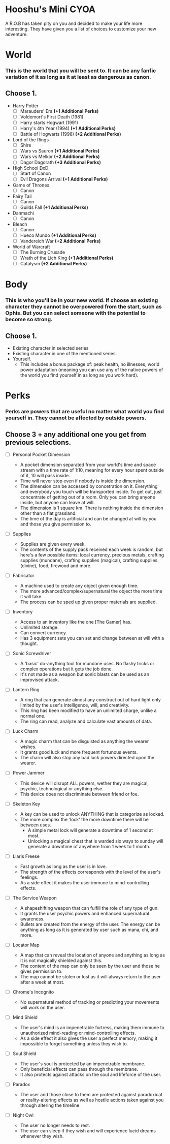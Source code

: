 # Hooshu's Mini CYOA

A R.O.B has taken pity on you and decided to make your life more interesting. They have given you a list of choices to customize your new adventure.

# World
### This is the world that you will be sent to. It can be any fanfic variation of it as long as it at least as dangerous as canon.
## Choose 1.

- Harry Potter
  - [ ] Marauders' Era **(+1 Additional Perks)**
  - [ ] Voldemort's First Death (1981)
  - [ ] Harry starts Hogwart (1991)
  - [ ] Harry's 4th Year (1994) **(+1 Additional Perks)**
  - [ ] Battle of Hogwarts (1998) **(+2 Additional Perks)**
- Lord of the Rings
  - [ ] Shire
  - [ ] Wars vs Sauron **(+1 Additional Perks)**
  - [ ] Wars vs Melkor **(+2 Additional Perks)**
  - [ ] Dagor Dagorath **(+3 Additional Perks)**
- High School DxD
  - [ ] Start of Canon
  - [ ] Evil Dragons Arrival **(+1 Additional Perks)**
- Game of Thrones
  - [ ] Canon
- Fairy Tail
  - [ ] Canon
  - [ ] Guilds Fall **(+1 Additional Perks)**
- Danmachi
  - [ ] Canon
- Bleach
  - [ ] Canon
  - [ ] Hueco Mundo **(+1 Additional Perks)**
  - [ ] Vandereich War **(+2 Additional Perks)**
- World of Warcraft
  - [ ] The Burning Crusade
  - [ ] Wrath of the Lich King **(+1 Additional Perks)**
  - [ ] Catalysm **(+2 Additional Perks)**

# Body
### This is who you'll be in your new world. If choose an existing character they cannot be overpowered from the start, such as Ophis. But you can select someone with the potential to become so strong.
## Choose 1.

- Existing character in selected series
- Existing character in one of the mentioned series.
- Yourself.
  - This includes a bonus package of: peak health, no illnesses, world power adaptation (meaning you can use any of the native powers of the world you find yourself in as long as you work hard).

# Perks
### Perks are powers that are useful no matter what world you find yourself in. They cannot be affected by outside powers.
## Choose 3 + any additional one you get from previous selections.

- [ ] Personal Pocket Dimension
  - A pocket dimension separated from your world's time and space stream with a time rate of 1:10, meaning for every hour spent outside of it, 10 will pass inside.
  - Time will never stop even if nobody is inside the dimension.
  - The dimension can be accessed by concetration on it. Everything and everybody you touch will be transported inside. To get out, just concentrate of getting out of a room. Only you can bring anyone inside, but anyone can leave at will.
  - The dimension is 1 square km. There is nothing inside the dimension other than a flat grassland.
  - The time of the day is artificial and can be changed at will by you and those you give permission to.

- [ ] Supplies
  - Supplies are given every week.
  - The contents of the supply pack received each week is random, but here's a few possible items: local currency, precious metals, crafting supplies (mundane), crafting supplies (magical), crafting supplies (divine), food, firewood and more.

- [ ] Fabricator
  - A machine used to create any object given enough time.
  - The more advanced/complex/supernatural the object the more time it will take.
  - The process can be sped up given proper materials are supplied.

- [ ] Inventory
  - Access to an inventory like the one [The Gamer] has.
  - Unlimited storage.
  - Can convert currency.
  - Has 3 equipment sets you can set and change between at will with a thought.

- [ ] Sonic Screwdriver
  - A 'basic' do-anything tool for mundane uses. No flashy tricks or complex operations but it gets the job done.
  - It's not made as a weapon but sonic blasts can be used as an improvised attack.

- [ ] Lantern Ring
  - A ring that can generate almost any construct out of hard light only limited by the user's intelligence, will, and creativity.
  - This ring has been modified to have an unlimited charge, unlike a normal one.
  - The ring can read, analyze and calculate vast amounts of data.

- [ ] Luck Charm
  - A magic charm that can be disguisted as anything the wearer wishes.
  - It grants good luck and more frequent fortunous events.
  - The charm will also stop any bad luck powers directed upon the wearer.

- [ ] Power Jammer
  - This device will disrupt ALL powers, wether they are magical, psychic, technological or anything else.
  - This device does not discriminate between friend or foe.

- [ ] Skeleton Key
  - A key can be used to unlock ANYTHING that is categorize as locked.
  - The more complex the 'lock' the more downtime there will be between uses.
    - A simple metal lock will generate a downtime of 1 second at most.
    - Unlocking a magical chest that is warded six ways to sunday will generate a downtime of anywhere from 1 week to 1 month.

- [ ] Liaris Freese
  - Fast growth as long as the user is in love.
  - The strength of the effects corresponds with the level of the user's feelings.
  - As a side effect it makes the user immune to mind-controlling effects.

- [ ] The Service Weapon
  - A shapeshifting weapon that can fulfill the role of any type of gun.
  - It grants the user psychic powers and enhanced supernatural awareness.
  - Bullets are created from the energy of the user. The energy can be anything as long as it is generated by user such as mana, chi, and more.

- [ ] Locator Map
  - A map that can reveal the location of anyone and anything as long as it is not magically shielded against this.
  - The content of the map can only be seen by the user and those he gives permission to.
  - The map cannot be stolen or lost as it will always return to the user after a week at most.

- [ ] Chrome's Incognito
  - No supernatural method of tracking or predicting your movements will work on the user.

- [ ] Mind Shield
  - The user's mind is an impenetrable fortress, making them immune to unauthorized mind-reading or mind-controlling effects.
  - As a side effect it also gives the user a perfect memory, making it impossible to forget something unless they wish to.

- [ ] Soul Shield
  - The user's soul is protected by an impenetrable membrane.
  - Only beneficial effects can pass through the membrane.
  - It also protects against attacks on the soul and lifeforce of the user.

- [ ] Paradox
  - The user and those close to them are protected against paradoxical or reality-altering effects as well as hostile actions taken against you through altering the timeline.

- [ ] Night Owl
  - The user no longer needs to rest.
  - The user can sleep if they wish and will experience lucid dreams whenever they wish.
